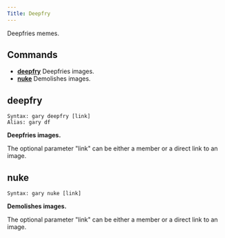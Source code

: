 ```yaml
---
Title: Deepfry
---
```


Deepfries memes.
​
## Commands
- **[deepfry](#deepfry)** Deepfries images.
- **[nuke](#nuke)** Demolishes images.

## deepfry
```
Syntax: gary deepfry [link]
Alias: gary df
```
**Deepfries images.**

The optional parameter "link" can be either a member or a direct link to an image.
## nuke
```
Syntax: gary nuke [link]
```
**Demolishes images.**

The optional parameter "link" can be either a member or a direct link to an image.
